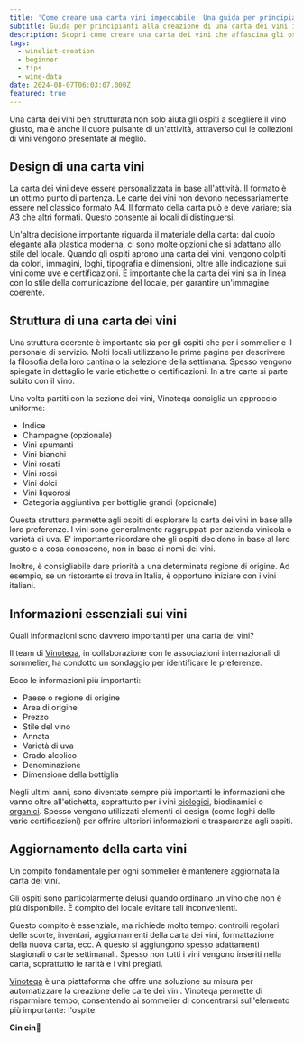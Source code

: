 ```yaml
---
title: 'Come creare una carta vini impeccabile: Una guida per principianti'
subtitle: Guida per principianti alla creazione di una carta dei vini impeccabile
description: Scopri come creare una carta dei vini che affascina gli ospiti con design, struttura e informazioni essenziali. Ottimi consigli per ristoranti e sommelier alle prime armi.
tags:
  - winelist-creation
  - beginner
  - tips
  - wine-data
date: 2024-08-07T06:03:07.000Z
featured: true
---
```


Una carta dei vini ben strutturata non solo aiuta gli ospiti a scegliere il vino giusto, ma è anche il cuore pulsante di un'attività, attraverso cui le collezioni di vini vengono presentate al meglio.

## Design di una carta vini

La carta dei vini deve essere personalizzata in base all'attività. Il formato è un ottimo punto di partenza. Le carte dei vini non devono necessariamente essere nel classico formato A4. Il formato della carta può e deve variare; sia A3 che altri formati. Questo consente ai locali di distinguersi.

Un'altra decisione importante riguarda il materiale della carta: dal cuoio elegante alla plastica moderna, ci sono molte opzioni che si adattano allo stile del locale. Quando gli ospiti aprono una carta dei vini, vengono colpiti da colori, immagini, loghi, tipografia e dimensioni, oltre alle indicazione sui vini come uve e certificazioni. È importante che la carta dei vini sia in linea con lo stile della comunicazione del locale, per garantire un'immagine coerente.

## Struttura di una carta dei vini

Una struttura coerente è importante sia per gli ospiti che per i sommelier e il personale di servizio. Molti locali utilizzano le prime pagine per descrivere la filosofia della loro cantina o la selezione della settimana. Spesso vengono spiegate in dettaglio le varie etichette o certificazioni. In altre carte si parte subito con il vino.

Una volta partiti con la sezione dei vini, Vinoteqa consiglia un approccio uniforme:

- Indice
- Champagne (opzionale)
- Vini spumanti
- Vini bianchi
- Vini rosati
- Vini rossi
- Vini dolci
- Vini liquorosi
- Categoria aggiuntiva per bottiglie grandi (opzionale)

Questa struttura permette agli ospiti di esplorare la carta dei vini in base alle loro preferenze. I vini sono generalmente raggruppati per azienda vinicola o varietà di uva. E' importante ricordare che gli ospiti decidono in base al loro gusto e a cosa conoscono, non in base ai nomi dei vini.

Inoltre, è consigliabile dare priorità a una determinata regione di origine. Ad esempio, se un ristorante si trova in Italia, è opportuno iniziare con i vini italiani.

## Informazioni essenziali sui vini

Quali informazioni sono davvero importanti per una carta dei vini?

Il team di [Vinoteqa](/it), in collaborazione con le associazioni internazionali di sommelier, ha condotto un sondaggio per identificare le preferenze.

Ecco le informazioni più importanti:

- Paese o regione di origine
- Area di origine
- Prezzo
- Stile del vino
- Annata
- Varietà di uva
- Grado alcolico
- Denominazione
- Dimensione della bottiglia

Negli ultimi anni, sono diventate sempre più importanti le informazioni che vanno oltre all'etichetta, soprattutto per i vini [biologici](/it/blog/wines/bio-vs-organic), biodinamici o [organici](/it/blog/wines/bio-vs-organic). Spesso vengono utilizzati elementi di design (come loghi delle varie certificazioni) per offrire ulteriori informazioni e trasparenza agli ospiti.

## Aggiornamento della carta vini

Un compito fondamentale per ogni sommelier è mantenere aggiornata la carta dei vini.

Gli ospiti sono particolarmente delusi quando ordinano un vino che non è più disponibile. È compito del locale evitare tali inconvenienti.

Questo compito è essenziale, ma richiede molto tempo: controlli regolari delle scorte, inventari, aggiornamenti della carta dei vini, formattazione della nuova carta, ecc. A questo si aggiungono spesso adattamenti stagionali o carte settimanali. Spesso non tutti i vini vengono inseriti nella carta, soprattutto le rarità e i vini pregiati.

[Vinoteqa](/it) è una piattaforma che offre una soluzione su misura per automatizzare la creazione delle carte dei vini. Vinoteqa permette di risparmiare tempo, consentendo ai sommelier di concentrarsi sull'elemento più importante: l'ospite.

**Cin cin🍷**
